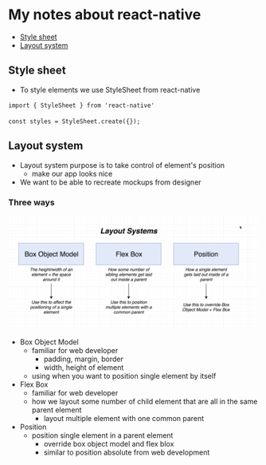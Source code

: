 # My notes about react-native

-   [Style sheet](#style-sheet)
-   [Layout system](#layout-system)

## Style sheet

-   To style elements we use StyleSheet from react-native
```
import { StyleSheet } from 'react-native'

const styles = StyleSheet.create({});
```

## Layout system

-   Layout system purpose is to take control of element's position
    -   make our app looks nice
-   We want to be able to recreate mockups from designer

### Three ways

![layout_system](https://raw.githubusercontent.com/pavelee/react-native-notes/main/assets/layout_system.png)

-   Box Object Model
    -   familiar for web developer
        -   padding, margin, border
        -   width, height of element
    -   using when you want to position single element by itself
-   Flex Box
    -   familiar for web developer
    -   how we layout some number of child element that are all in the same parent element
        -   layout multiple element with one common parent
-   Position
    -   position single element in a parent element
        -   override box object model and flex blox
        -   similar to position absolute from web development

